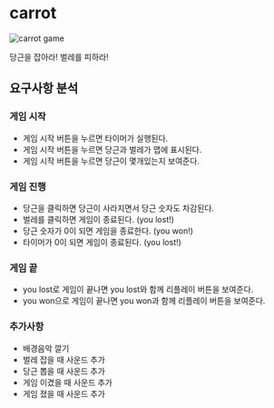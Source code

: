 # carrot

<img src="https://wookshin.github.io/portfolio/imgs/projects/carrot.png" title="carrot game" />

당근을 잡아라! 벌레를 피하라! 

## 요구사항 분석

### 게임 시작 
 - 게임 시작 버튼을 누르면 타이머가 실행된다.
 - 게임 시작 버튼을 누르면 당근과 벌레가 맵에 표시된다. 
 - 게임 시작 버튼을 누르면 당근이 몇개있는지 보여준다.

### 게임 진행
 - 당근을 클릭하면 당근이 사라지면서 당근 숫자도 차감된다.
 - 벌레를 클릭하면 게임이 종료된다. (you lost!)
 - 당근 숫자가 0이 되면 게임을 종료한다. (you won!)
 - 타이머가 0이 되면 게임이 종료된다. (you lost!)

### 게임 끝
 - you lost로 게임이 끝나면 you lost와 함께 리플레이 버튼을 보여준다.
 - you won으로 게임이 끝나면 you won과 함께 리플레이 버튼을 보여준다.

### 추가사항
 - 배경음악 깔기
 - 벌레 잡을 때 사운드 추가
 - 당근 뽑을 때 사운드 추가
 - 게임 이겼을 때 사운드 추가
 - 게임 졌을 때 사운드 추가
 
